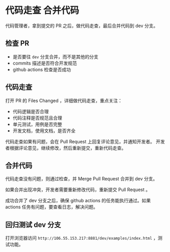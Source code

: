 # 代码走查 合并代码

代码管理者，拿到提交的 PR 之后，做代码走查，最后合并代码到 dev 分支。

## 检查 PR

- 是否要往 `dev` 分支合并，而不是其他的分支
- commits 描述是否符合开发规范
- github actions 检查是否成功

## 代码走查

打开 PR 的 Files Changed ，详细做代码走查，重点关注：

- 代码逻辑是否合理
- 代码注释是否规范且合理
- 单元测试，用例是否完整
- 开发文档，使用文档，是否齐全

代码走查如果有问题，会在 Pull Request 上回复评论意见，并通知开发者。
开发者根据评论意见，继续修改，然后重新提交，重新代码走查。

## 合并代码

代码走查没有问题，则通过检查，并 Merge Pull Request 合并到 dev 分支。

如果合并出现冲突，开发者需要重新修改代码，重新提交 Pull Request 。

成功合并了 dev 分支之后，确保 github actions 的任务能执行通过。如果 actions 任务有问题，要查看日志，解决问题。

## 回归测试 dev 分支

打开浏览器访问 `http://106.55.153.217:8881/dev/examples/index.html` ，测试功能。
